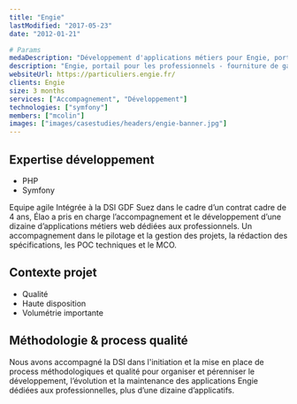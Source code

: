 ```yaml
---
title: "Engie"
lastModified: "2017-05-23"
date: "2012-01-21"

# Params
medaDescription: "Développement d'applications métiers pour Engie, portail pour les professionnels. Technologies employées : PHP, Symfony."
description: "Engie, portail pour les professionnels - fourniture de gaz naturel et d'électricité"
websiteUrl: https://particuliers.engie.fr/
clients: Engie
size: 3 months
services: ["Accompagnement", "Développement"]
technologies: ["symfony"]
members: ["mcolin"]
images: ["images/casestudies/headers/engie-banner.jpg"]
---
```


## Expertise développement

* PHP
* Symfony
  
Equipe agile Intégrée à la DSI GDF Suez dans le cadre d’un contrat cadre de 4 ans, Élao a pris en charge l’accompagnement et le développement d’une dizaine d’applications métiers web dédiées aux professionnels. Un accompagnement dans le pilotage et la gestion des projets, la rédaction des spécifications, les POC techniques et le MCO.

## Contexte projet

* Qualité
* Haute disposition
* Volumétrie importante

## Méthodologie & process qualité

Nous avons accompagné la DSI dans l'initiation et la mise en place de process méthodologiques et qualité pour organiser et pérenniser le développement, l’évolution et la maintenance des applications Engie dédiées aux professionnelles, plus d’une dizaine d’applicatifs.

